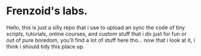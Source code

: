 # Frenzoid's labs.

Hello, this is just a silly repo that i use to upload an sync the code of tiny scripts, tutorials, online courses, and custom stuff that i do just for fun or out of pure boredom, you'll find a lot of stuff here tho... now that i look at it, i think i should tidy this place up.